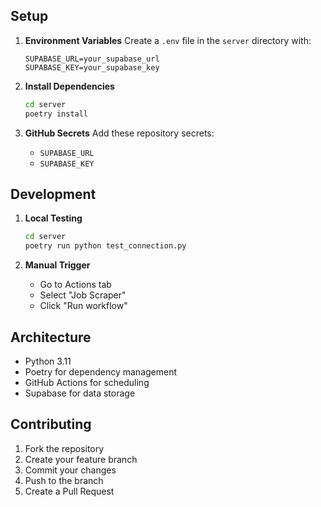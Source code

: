 ## Setup

1. **Environment Variables**
   Create a `.env` file in the `server` directory with:
   ```
   SUPABASE_URL=your_supabase_url
   SUPABASE_KEY=your_supabase_key
   ```

2. **Install Dependencies**
   ```bash
   cd server
   poetry install
   ```

3. **GitHub Secrets**
   Add these repository secrets:
   - `SUPABASE_URL`
   - `SUPABASE_KEY`

## Development

1. **Local Testing**
   ```bash
   cd server
   poetry run python test_connection.py
   ```

2. **Manual Trigger**
   - Go to Actions tab
   - Select "Job Scraper"
   - Click "Run workflow"

## Architecture
- Python 3.11
- Poetry for dependency management
- GitHub Actions for scheduling
- Supabase for data storage

## Contributing
1. Fork the repository
2. Create your feature branch
3. Commit your changes
4. Push to the branch
5. Create a Pull Request

